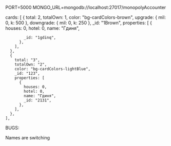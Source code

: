 PORT=5000
MONGO_URL=mongodb://localhost:27017/monopolyAccounter

cards: [
{
total: 2,
totalOwn: 1,
color: "bg-cardColors-brown",
upgrade: { mil: 0, k: 500 },
downgrade: { mil: 0, k: 250 },
\_id: "1Brown",
properties: [
{
houses: 0,
hotel: 0,
name: "Гдиня",

            _id: "1gdinq",
          },
        ],
      },
      {
        total: "3",
        totalOwn: "2",
        color: "bg-cardColors-lightBlue",
        _id: "123",
        properties: [
          {
            houses: 0,
            hotel: 0,
            name: "Гдиня",
            _id: "2131",
          },
        ],
      },
    ],

BUGS:

Names are switching
